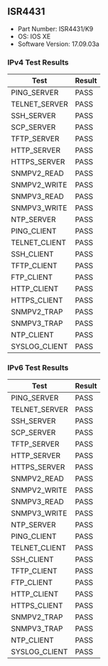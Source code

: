 ## ISR4431
- Part Number: ISR4431/K9
- OS: IOS XE
- Software Version: 17.09.03a
### IPv4 Test Results
|     Test      | Result | 
|---------------|--------|
| PING_SERVER   | PASS   |
| TELNET_SERVER | PASS   |
| SSH_SERVER    | PASS   |
| SCP_SERVER    | PASS   |
| TFTP_SERVER   | PASS   |
| HTTP_SERVER   | PASS   |
| HTTPS_SERVER  | PASS   |
| SNMPV2_READ   | PASS   |
| SNMPV2_WRITE  | PASS   |
| SNMPV3_READ   | PASS   |
| SNMPV3_WRITE  | PASS   |
| NTP_SERVER    | PASS   |
| PING_CLIENT   | PASS   |
| TELNET_CLIENT | PASS   |
| SSH_CLIENT    | PASS   |
| TFTP_CLIENT   | PASS   |
| FTP_CLIENT    | PASS   |
| HTTP_CLIENT   | PASS   |
| HTTPS_CLIENT  | PASS   |
| SNMPV2_TRAP   | PASS   |
| SNMPV3_TRAP   | PASS   |
| NTP_CLIENT    | PASS   |
| SYSLOG_CLIENT | PASS   |

### IPv6 Test Results
|     Test      | Result | 
|---------------|--------|
| PING_SERVER   | PASS   |
| TELNET_SERVER | PASS   |
| SSH_SERVER    | PASS   |
| SCP_SERVER    | PASS   |
| TFTP_SERVER   | PASS   |
| HTTP_SERVER   | PASS   |
| HTTPS_SERVER  | PASS   |
| SNMPV2_READ   | PASS   |
| SNMPV2_WRITE  | PASS   |
| SNMPV3_READ   | PASS   |
| SNMPV3_WRITE  | PASS   |
| NTP_SERVER    | PASS   |
| PING_CLIENT   | PASS   |
| TELNET_CLIENT | PASS   |
| SSH_CLIENT    | PASS   |
| TFTP_CLIENT   | PASS   |
| FTP_CLIENT    | PASS   |
| HTTP_CLIENT   | PASS   |
| HTTPS_CLIENT  | PASS   |
| SNMPV2_TRAP   | PASS   |
| SNMPV3_TRAP   | PASS   |
| NTP_CLIENT    | PASS   |
| SYSLOG_CLIENT | PASS   |